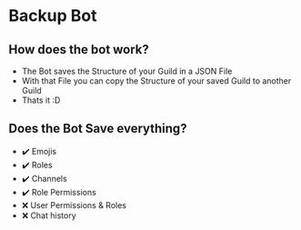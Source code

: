 # Backup Bot


## How does the bot work?

 - The Bot saves the Structure of your Guild in a JSON File
 -  With that File you can copy the Structure of your saved Guild to another Guild
 - Thats it :D
 
 
 
 ## Does the Bot Save everything?
 - ✔️ Emojis
 - ✔️ Roles
 - ✔️ Channels
 - ✔️ Role Permissions
 - ❌ User Permissions & Roles
 - ❌ Chat history
